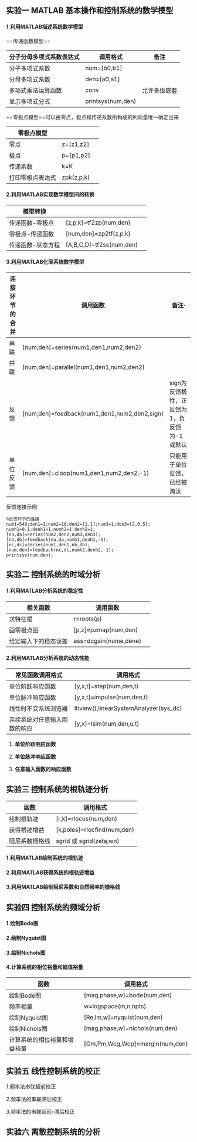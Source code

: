 ## 实验一 MATLAB 基本操作和控制系统的数学模型

#### 1.利用MATLAB描述系统数学模型

==传递函数模型==

| 分子分母多项式系数表达式 | 调用格式          | 备注         |
| ------------------------ | ----------------- | ------------ |
| 分子多项式系数           | num=[b0,b1]       |              |
| 分母多项式系数           | den=[a0,a1]       |              |
| 多项式乘法运算函数       | conv              | 允许多级嵌套 |
| 显示多项式分式           | printsys(num,den) |              |

==零极点模型==可以由零点，极点和传递系数所构成的列向量唯一确定出来

| 零极点模型       |            |      |
| ---------------- | ---------- | ---- |
| 零点             | z=[z1,z2]  |      |
| 极点             | p=[p1,p2]  |      |
| 传递系数         | k=K        |      |
| 打印零极点表达式 | zpk(z,p,k) |      |

#### 2.利用MATLAB实现数学模型间的转换

| 模型转换          |                          |      |
| ----------------- | ------------------------ | ---- |
| 传递函数-零极点   | [z,p,k]=tf2zp(num,den)   |      |
| 零极点-传递函数   | [num,den]=zp2tf(z,p,k)   |      |
| 传递函数-状态方程 | [A,B,C,D]=tf2ss(num,den) |      |

#### 3.利用MATLAB化简系统数学模型

| 连接环节的合并 | 调用函数                                     | 备注·                                       |
| -------------- | -------------------------------------------- | ------------------------------------------- |
| 串联           | [num,den]=series(num1,den1,num2,den2)        |                                             |
| 并联           | [num,den]=parallel(num1,den1,num2,den2)      |                                             |
| 反馈           | [num,den]=feedback(num1,den1,num2,den2,sign) | sign为反馈极性，正反馈为1，负反馈为-1或默认 |
| 单位反馈       | [num,den]=cloop(num1,den1,num2,den2,-1)      | 只能用于单位反馈，已经被淘汰                |

反馈连接示例

```
%反馈环节的连接
num1=540;den1=1;num2=10;den2=[1,1];num3=1;den3=[2,0.5];
numh1=0.1;denh1=1;numh2=1;denh2=1;
[na,da]=series(num2,den2,num3,den3);
[nb,db]=feedback(na,da,numh1,denh1,-1);
[nc,dc]=series(num1,den1,nb,db);
[num,den]=feedback(nc,dc,numh2,denh2,-1);
printsys(num,den);
```

## 实验二 控制系统的时域分析

#### 1.利用MATLAB分析系统的稳定性

| 相关函数             | 调用函数              |      |
| -------------------- | --------------------- | ---- |
| 求特征根             | r=roots(p)            |      |
| 画零极点图           | [p,z]=pzmap(num,den)  |      |
| 给定输入下的稳态误差 | ess=dcgain(nume,dene) |      |

#### 2.利用MATLAB分析系统的动态性能

| 常见函数调用格式             | 调用格式                               |      |
| ---------------------------- | -------------------------------------- | ---- |
| 单位阶跃响应函数             | [y,x,t]=step(num,den,t)                |      |
| 单位脉冲响应函数             | [y,x,t]=impulse(num,den,t)             |      |
| 线性时不变系统浏览器         | ltiview(),linearSystemAnalyzer(sys_dc) |      |
| 连续系统对任意输入函数的响应 | [y,x]=lsim(num,den,u,t)                |      |

1. **单位阶跃响应函数**



2. **单位脉冲响应函数**



2. **任意输入函数的响应函数**



## 实验三 控制系统的根轨迹分析

| 函数           | 调用格式                    |
| -------------- | --------------------------- |
| 绘制根轨迹     | [r,k]=rlocus(num,den)       |
| 获得根迹增益   | [k,poles]=rlocfind(num,den) |
| 阻尼系数栅格线 | sgrid 或 sgrid(zeta,wn)     |

#### 1.利用MATLAB绘制系统的根轨迹

#### 2.利用MATLAB获得系统的根轨迹增益

#### 3.利用MATLAB绘制阻尼系数和自然频率的栅格线



## 实验四 控制系统的频域分析

#### 1.绘制Bode图

#### 2.绘制Nyquist图

#### 3.绘制Nichols图

#### 4.计算系统的相位裕量和幅值裕量

| 函数                         | 调用格式                        |
| ---------------------------- | ------------------------------- |
| 绘制Bode图                   | [mag,phase,w]=bode(num,den)     |
| 频率相量                     | w=logspace(m,n,npts)            |
| 绘制Nyquist图                | [Re,Im,w]=nyquist(num,den)      |
| 绘制Nichols图                | [mag,phase,w]=nichols(num,den)  |
| 计算系统的相位裕量和增益裕量 | [Gm,Pm,Wcg,Wcp]=margin(num,den) |



## 实验五 线性控制系统的校正

1.频率法串联超前校正

2.频率法的串联滞后校正

3.频率法的串联超前-滞后校正







## 实验六 离散控制系统的分析





